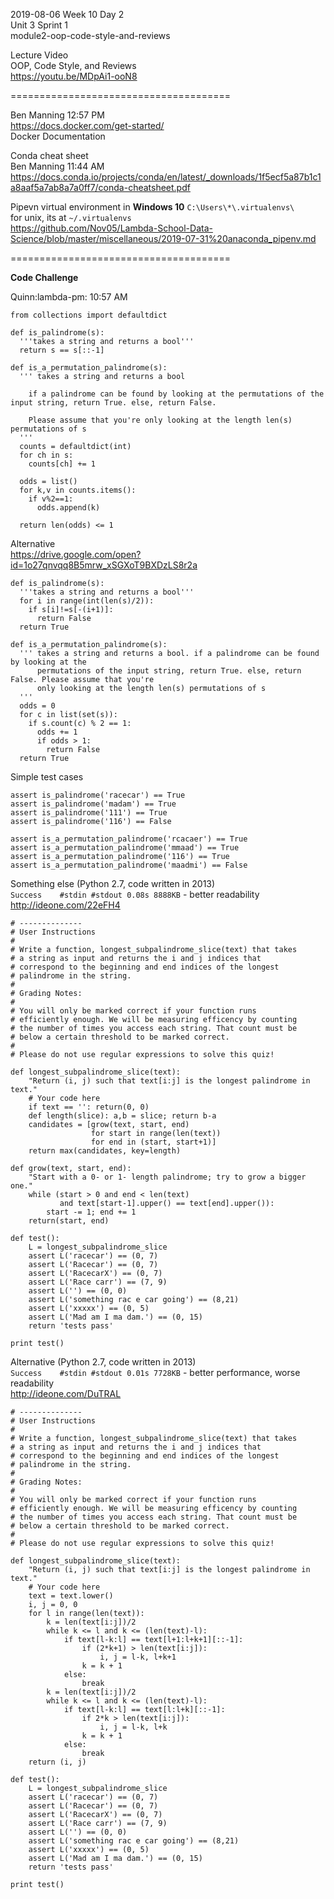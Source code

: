 
2019-08-06 Week 10 Day 2    
Unit 3 Sprint 1   
module2-oop-code-style-and-reviews   

Lecture Video  
OOP, Code Style, and Reviews  
https://youtu.be/MDpAi1-ooN8  

======================================

Ben Manning 12:57 PM  
https://docs.docker.com/get-started/  
Docker Documentation    

Conda cheat sheet  
Ben Manning 11:44 AM
https://docs.conda.io/projects/conda/en/latest/_downloads/1f5ecf5a87b1c1a8aaf5a7ab8a7a0ff7/conda-cheatsheet.pdf  

Pipevn virtual environment in **Windows 10** `C:\Users\*\.virtualenvs\`  
for unix, its at `~/.virtualenvs`  
https://github.com/Nov05/Lambda-School-Data-Science/blob/master/miscellaneous/2019-07-31%20anaconda_pipenv.md 

======================================

**Code Challenge**  

Quinn:lambda-pm: 10:57 AM  
```
from collections import defaultdict

def is_palindrome(s): 
  '''takes a string and returns a bool''' 
  return s == s[::-1]
  
def is_a_permutation_palindrome(s): 
  ''' takes a string and returns a bool
  
    if a palindrome can be found by looking at the permutations of the input string, return True. else, return False. 
    
    Please assume that you're only looking at the length len(s) permutations of s 
  ''' 
  counts = defaultdict(int)
  for ch in s: 
    counts[ch] += 1
  
  odds = list()
  for k,v in counts.items(): 
    if v%2==1: 
      odds.append(k)
    
  return len(odds) <= 1 
```

Alternative    
https://drive.google.com/open?id=1o27qnvqq8B5mrw_xSGXoT9BXDzLS8r2a    

```
def is_palindrome(s): 
  '''takes a string and returns a bool''' 
  for i in range(int(len(s)/2)):
    if s[i]!=s[-(i+1)]:
      return False
  return True

def is_a_permutation_palindrome(s): 
  ''' takes a string and returns a bool. if a palindrome can be found by looking at the     
      permutations of the input string, return True. else, return False. Please assume that you're
      only looking at the length len(s) permutations of s 
  ''' 
  odds = 0
  for c in list(set(s)):
    if s.count(c) % 2 == 1:
      odds += 1
      if odds > 1:
        return False
  return True
```

Simple test cases  
```
assert is_palindrome('racecar') == True
assert is_palindrome('madam') == True
assert is_palindrome('111') == True
assert is_palindrome('116') == False

assert is_a_permutation_palindrome('rcacaer') == True
assert is_a_permutation_palindrome('mmaad') == True
assert is_a_permutation_palindrome('116') == True
assert is_a_permutation_palindrome('maadmi') == False
```

Something else (Python 2.7, code written in 2013)    
`Success	#stdin #stdout 0.08s 8888KB`  - better readability  
http://ideone.com/22eFH4  
```
# --------------
# User Instructions
#
# Write a function, longest_subpalindrome_slice(text) that takes 
# a string as input and returns the i and j indices that 
# correspond to the beginning and end indices of the longest 
# palindrome in the string. 
#
# Grading Notes:
# 
# You will only be marked correct if your function runs 
# efficiently enough. We will be measuring efficency by counting
# the number of times you access each string. That count must be
# below a certain threshold to be marked correct.
#
# Please do not use regular expressions to solve this quiz!
 
def longest_subpalindrome_slice(text):
    "Return (i, j) such that text[i:j] is the longest palindrome in text."
    # Your code here
    if text == '': return(0, 0)
    def length(slice): a,b = slice; return b-a
    candidates = [grow(text, start, end)
                  for start in range(len(text))
                  for end in (start, start+1)]
    return max(candidates, key=length)
 
def grow(text, start, end):
    "Start with a 0- or 1- length palindrome; try to grow a bigger one."
    while (start > 0 and end < len(text)
           and text[start-1].upper() == text[end].upper()):
        start -= 1; end += 1
    return(start, end)
 
def test():
    L = longest_subpalindrome_slice
    assert L('racecar') == (0, 7)
    assert L('Racecar') == (0, 7)
    assert L('RacecarX') == (0, 7)
    assert L('Race carr') == (7, 9)
    assert L('') == (0, 0)
    assert L('something rac e car going') == (8,21)
    assert L('xxxxx') == (0, 5)
    assert L('Mad am I ma dam.') == (0, 15)
    return 'tests pass'
 
print test()
```

Alternative (Python 2.7, code written in 2013)    
`Success	#stdin #stdout 0.01s 7728KB`  - better performance, worse readability   
http://ideone.com/DuTRAL  

```
# --------------
# User Instructions
#
# Write a function, longest_subpalindrome_slice(text) that takes 
# a string as input and returns the i and j indices that 
# correspond to the beginning and end indices of the longest 
# palindrome in the string. 
#
# Grading Notes:
# 
# You will only be marked correct if your function runs 
# efficiently enough. We will be measuring efficency by counting
# the number of times you access each string. That count must be
# below a certain threshold to be marked correct.
#
# Please do not use regular expressions to solve this quiz!
 
def longest_subpalindrome_slice(text):
    "Return (i, j) such that text[i:j] is the longest palindrome in text."
    # Your code here
    text = text.lower()
    i, j = 0, 0
    for l in range(len(text)):
        k = len(text[i:j])/2
        while k <= l and k <= (len(text)-l):
            if text[l-k:l] == text[l+1:l+k+1][::-1]:
                if (2*k+1) > len(text[i:j]):
                    i, j = l-k, l+k+1
                k = k + 1
            else:
                break
        k = len(text[i:j])/2
        while k <= l and k <= (len(text)-l):
            if text[l-k:l] == text[l:l+k][::-1]:
                if 2*k > len(text[i:j]):
                    i, j = l-k, l+k
                k = k + 1
            else:
                break
    return (i, j)
 
def test():
    L = longest_subpalindrome_slice
    assert L('racecar') == (0, 7)
    assert L('Racecar') == (0, 7)
    assert L('RacecarX') == (0, 7)
    assert L('Race carr') == (7, 9)
    assert L('') == (0, 0)
    assert L('something rac e car going') == (8,21)
    assert L('xxxxx') == (0, 5)
    assert L('Mad am I ma dam.') == (0, 15)
    return 'tests pass'
 
print test()
```
